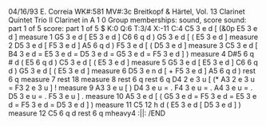 


04/16/93 E. Correia
WK#:581       MV#:3c
Breitkopf & Härtel, Vol. 13
Clarinet Quintet
Trio II
Clarinet in A
1 0
Group memberships: sound, score
sound: part 1 of 5
score: part 1 of 5
$  K:0   Q:6   T:3/4   X:-11   C:4
C5     3        e     d  [     (&0p
E5     3        e     d  ]
measure 1
G5     3        e     d  [
E5     3        e     d  ]
C6     6        q     d        )
G5     3        e     d  [     (
E5     3        e     d  ]
measure 2
D5     3        e     d  [
F5     3        e     d  ]
A5     6        q     d        )
F5     3        e     d  [     (
D5     3        e     d  ]
measure 3
C5     3        e     d  [
B4     3        e     d  =
E5     3        e     d  =
D5     3        e     d  =
G5     3        e     d  =
F5     3        e     d  ]     )
measure 4
D#5    6        q #   d        (
E5     6        q     d        )
C5     3        e     d  [     (
E5     3        e     d  ]
measure 5
G5     3        e     d  [
E5     3        e     d  ]
C6     6        q     d        )
G5     3        e     d  [     (
E5     3        e     d  ]
measure 6
D5     3        e n   d  [     +
F5     3        e     d  ]
A5     6        q     d        )
rest   6        q
measure 7
rest  18
measure 8
rest   6        q
rest   6        q
D4     2        e  3  u  [     (*
A3     2        e  3  u  =
F3     2        e  3  u  ]      !
measure 9
A3     3        e     u  [     )
D4     3        e     u  =     .
F4     3        e     u  =     .
A4     3        e     u  =     .
D5     3        e     u  =     .
F5     3        e     u  ]     .
measure 10
A5     3        e     d  [     (
G5     3        e     d  =
F5     3        e     d  =
E5     3        e     d  =
F5     3        e     d  =
D5     3        e     d  ]     )
measure 11
C5    12        h     d        (
E5     3        e     d  [
D5     3        e     d  ]     )
measure 12
C5     6        q     d
rest   6        q
mheavy4         :||:
/END
